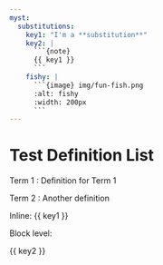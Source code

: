 ```yaml
---
myst:
  substitutions:
    key1: "I'm a **substitution**"
    key2: |
      ```{note}
      {{ key1 }}
      ```
    fishy: |
      ```{image} img/fun-fish.png
      :alt: fishy
      :width: 200px
      ```
---
```


# Test Definition List

Term 1
: Definition for Term 1

Term 2
: Another definition

Inline: {{ key1 }}

Block level:

{{ key2 }}